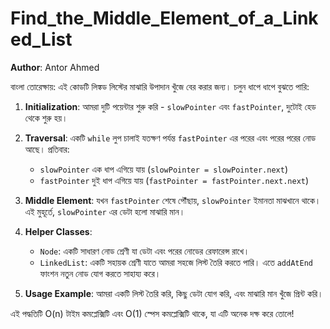 # Find_the_Middle_Element_of_a_Linked_List

**Author**: Antor Ahmed



বাংলা তোরেক্ষায়: এই কোডটি লিঙ্কড লিস্টের মাঝারি উপাদান খুঁজে বের করার জন্য। চলুন ধাপে ধাপে বুঝতে পারি:

1. **Initialization**: আমরা দুটি পয়েন্টার শুরু করি - `slowPointer` এবং `fastPointer`, দুটোই হেড থেকে শুরু হয়।

2. **Traversal**: একটি `while` লুপ চালাই যতক্ষণ পর্যন্ত `fastPointer` এর পরের এবং পরের পরের নোড আছে। প্রতিবার:
   - `slowPointer` এক ধাপ এগিয়ে যায় (`slowPointer = slowPointer.next`)
   - `fastPointer` দুই ধাপ এগিয়ে যায় (`fastPointer = fastPointer.next.next`)

3. **Middle Element**: যখন `fastPointer` শেষে পৌঁছায়, `slowPointer` ইমানতা মাঝখানে থাকে। এই মুহূর্তে, `slowPointer` এর ডেটা হলো মাঝারি মান।

4. **Helper Classes**:
   - `Node`: একটি সাধারণ নোড শ্রেণী যা ডেটা এবং পরের নোডের রেফারেন্স রাখে।
   - `LinkedList`: একটি সহায়ক শ্রেণী যাতে আমরা সহজে লিস্ট তৈরি করতে পারি। এতে `addAtEnd` ফাংশন নতুন নোড যোগ করতে সাহায্য করে।

5. **Usage Example**: আমরা একটি লিস্ট তৈরি করি, কিছু ডেটা যোগ করি, এবং মাঝারি মান খুঁজে প্রিন্ট করি।

এই পদ্ধতিটি O(n) টাইম কমপ্লেক্সিটি এবং O(1) স্পেস কমপ্লেক্সিটি থাকে, যা এটি অনেক দক্ষ করে তোলে!